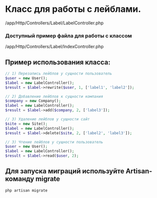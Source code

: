 # Класс для работы с лейблами.

/app/Http/Controllers/Label/LabelController.php

### Доступный пример файла для работы с классом

/app/Http/Controllers/Label/IndexController.php

## **Пример использования класса**:

```php
// 1) Перезапись лейблов у сущности пользователь
$user = new User();
$label = new LabelController();
$result = $label->rewrite($user, 1, ['label1', 'label2']);

// 2) Добавление лейблов к сущности компания
$company = new Company();
$label = new LabelController();
$result = $label->add($company, 2, ['label3']);

// 3) Удаление лейблов у сущности сайт
$site = new Site();
$label = new LabelController();
$result = $label->delete($site, 2, ['label2', 'label3']);

// 3) Чтение лейблов у сущности пользователь
$user = new User();
$label = new LabelController();
$result = $label->read($user, 2);
```

## Для запуска миграций используйте Artisan-команду migrate

```bash
php artisan migrate
```
